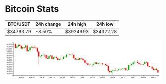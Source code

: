 # Bitcoin Stats

BTC/USDT|24h change|24h high|24h low|
|---|---|---|---|
|$34793.79|-8.50%|$39249.93|$34322.28|

<img src="./chart.svg">
